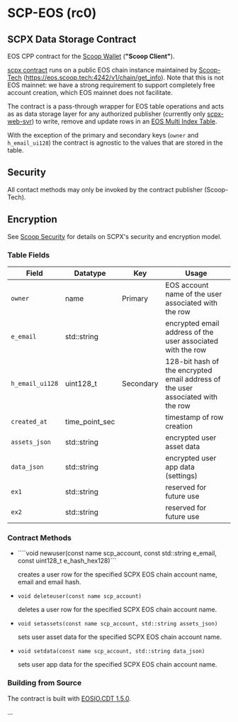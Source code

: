 # SCP-EOS (rc0)

## SCPX Data Storage Contract

EOS CPP contract for the [Scoop Wallet](https://github.com/Scoop-Tech/scpx-app) (**"Scoop Client"**).

[scpx contract](contracts/eos/scpx/scpx.cpp) runs on a public EOS chain instance maintained by [Scoop-Tech](https://github.com/Scoop-Tech) (https://eos.scoop.tech:4242/v1/chain/get_info). Note that this is not EOS mainnet: we have a strong requirement to support completely free account creation, which EOS mainnet does not facilitate. 

The contract is a pass-through wrapper for EOS table operations and acts as as data storage layer for any authorized publisher (currently only [scpx-web-svr](https://github.com/Scoop-Tech/scpx-svr)) to write, remove and update rows in an [EOS Multi Index Table](https://developers.eos.io/eosio-cpp/docs/using-multi-index-tables). 

With the exception of the primary and secondary keys (```owner``` and ```h_email_ui128```) the contract is agnostic to the values that are stored in the table.

## Security

All contact methods may only be invoked by the contract publisher (Scoop-Tech).

## Encryption

See [Scoop Security](https://github.com/Scoop-Tech/scpx-svr/blob/master/sec.md) for details on SCPX's security and encryption model.

### Table Fields

Field               | Datatype        | Key       | Usage
---                 | ----            | ---       | ---
```owner```         | name            | Primary   | EOS account name of the user associated with the row
```e_email```       | std::string     |           | encrypted email address of the user associated with the row
```h_email_ui128``` | uint128_t       | Secondary | 128-bit hash of the encrypted email address of the user associated with the row
```created_at```    | time_point_sec  |           | timestamp of row creation
```assets_json```   | std::string     |           | encrypted user asset data
```data_json```     | std::string     |           | encrypted user app data (settings)
```ex1```           | std::string     |           | reserved for future use
```ex2```           | std::string     |           | reserved for future use

### Contract Methods

* ````void newuser(const name scp_account, const std::string e_email, const uint128_t e_hash_hex128)```

  creates a user row for the specified SCPX EOS chain account name, email and email hash.

* ```void deleteuser(const name scp_account)```

  deletes a user row for the specified SCPX EOS chain account name.

* ```void setassets(const name scp_account, std::string assets_json)```

  sets user asset data for the specified SCPX EOS chain account name.

* ```void setdata(const name scp_account, std::string data_json)```

  sets user app data for the specified SCPX EOS chain account name.

### Building from Source

The contract is built with [EOSIO.CDT 1.5.0](https://github.com/EOSIO/eosio.cdt).

...



